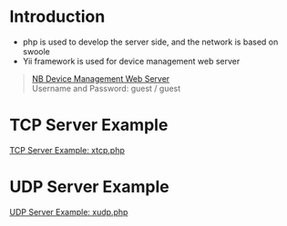 # Introduction
- php is used to develop the server side, and the network is based on swoole <br>
- Yii framework is used for device management web server<br>

> [NB Device Management Web Server](http://iot.fishsemi.com/admin/public/login)  
> Username and Password: guest / guest

# TCP Server Example
[TCP Server Example: xtcp.php](./xtcp.php)<br>

# UDP Server Example
[UDP Server Example: xudp.php](./xudp.php)<br>

